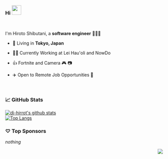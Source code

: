 ### Hi <img src="https://raw.githubusercontent.com/wasabeef/wasabeef/master/icons/wave.gif" width="30px">
<br/>

I'm Hiroto Shibutani, a **software engineer** 👨🏻‍💻 
<br/>

- 🗼 Living in **Tokyo, Japan**

- 👨‍💻 Currently Working at Lei Hau'oli and NowDo

- 👍 Fortnite and Camera  🎮 📷

- ✈️ Open to Remote Job Opportunities 🍻

<br/>

### 📈 GitHub Stats

[![dj-hirrot's github stats](https://github-readme-stats.vercel.app/api?username=dj-hirrot&count_private=true&show_icons=true&theme=radical)](https://github.com/anuraghazra/github-readme-stats)    
[![Top Langs](https://github-readme-stats.vercel.app/api/top-langs/?username=dj-hirrot&show_icons=true&langs_count=8&layout=compact&theme=radical&hide_border=true)](https://github.com/anuraghazra/github-readme-stats)

### ♡ Top Sponsors

_nothing_

<img src="https://komarev.com/ghpvc/?username=dj-hirrot&color=blue&style=flat-square&label=visitors" align="right" />
